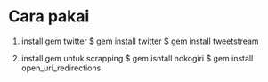 # Cara pakai

1. install gem twitter
$ gem install twitter
$ gem install tweetstream

2. install gem untuk scrapping
$ gem isntall nokogiri
$ gem install open_uri_redirections
